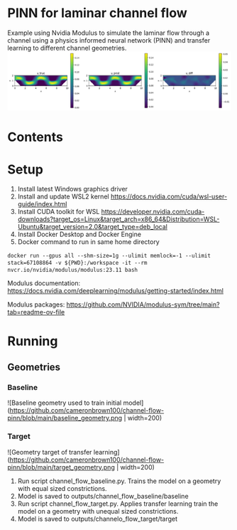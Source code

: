 # PINN for laminar channel flow
Example using Nvidia Modulus to simulate the laminar flow through a channel using a physics informed neural network (PINN) and transfer learning to different channel geometries.
![Validation of u velocity](https://github.com/cameronbrown100/channel-flow-pinn/blob/main/example_validator_u.png)

# Contents

# Setup
1. Install latest Windows graphics driver
2. Install and update WSL2 kernel https://docs.nvidia.com/cuda/wsl-user-guide/index.html
3. Install CUDA toolkit for WSL https://developer.nvidia.com/cuda-downloads?target_os=Linux&target_arch=x86_64&Distribution=WSL-Ubuntu&target_version=2.0&target_type=deb_local
4. Install Docker Desktop and Docker Engine
5. Docker command to run in same home directory
```
docker run --gpus all --shm-size=1g --ulimit memlock=-1 --ulimit stack=67108864 -v ${PWD}:/workspace -it --rm nvcr.io/nvidia/modulus/modulus:23.11 bash
```
Modulus documentation:
https://docs.nvidia.com/deeplearning/modulus/getting-started/index.html

Modulus packages:
https://github.com/NVIDIA/modulus-sym/tree/main?tab=readme-ov-file

# Running
## Geometries
### Baseline
![Baseline geometry used to train initial model](https://github.com/cameronbrown100/channel-flow-pinn/blob/main/baseline_geometry.png | width=200)

### Target
![Geometry target of transfer learning](https://github.com/cameronbrown100/channel-flow-pinn/blob/main/target_geometry.png | width=200)

1. Run script channel_flow_baseline.py. Trains the model on a geometry with equal sized constrictions.
3. Model is saved to outputs/channel_flow_baseline/baseline
4. Run script channel_flow_target.py. Applies transfer learning train the model on a geometry with unequal sized constrictions.
5. Model is saved to outputs/channelo_flow_target/target
